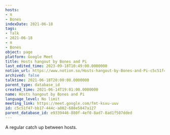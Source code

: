 ```yaml
---
hosts:
- π
- Bones
indexDate: 2021-06-18
tags:
- Talk
- 2021-06-18
- π
- Bones
object: page
platform: Google Meet
title: Hosts hangout by Bones and Pi
last_edited_time: 2023-09-18T10:49:00.0000000
notion_url: https://www.notion.so/Hosts-hangout-by-Bones-and-Pi-c5c51f47bb17444ca802688e5847a127
archived: false
talktime: 2021-06-18T20:00:00.0000000
parent_type: database_id
created_time: 2021-06-14T19:01:00.0000000
name: Hosts hangout by Bones and Pi
language_level: No limit
meeting_link: https://meet.google.com/fmt-ksxu-uuv
id: c5c51f47-bb17-444c-a802-688e5847a127
parent_database_id: e9339446-880f-4ef0-8ad7-8ad1f507dded
---
```


A regular catch up between hosts.


